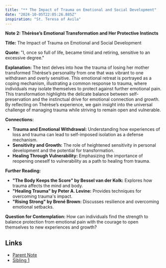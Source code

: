 ```yaml
---
title: "** The Impact of Trauma on Emotional and Social Development"
date: "2024-10-05T22:05:26.885Z"
inspiration: "St. Teresa of Avila"
---
```


**Note 2: Thérèse’s Emotional Transformation and Her Protective Instincts**

**Title:** The Impact of Trauma on Emotional and Social Development

**Quote:** "I, once so full of life, became timid and retiring, sensitive to an excessive degree."

**Explanation:** The text delves into how the trauma of losing her mother transformed Thérèse’s personality from one that was vibrant to one withdrawn and overly sensitive. This emotional retreat is portrayed as a coping mechanism, illustrating a common response to trauma, where individuals may isolate themselves to protect against further emotional pain. This transformation highlights the delicate balance between self-preservation and the instinctual drive for emotional connection and growth. By reflecting on Thérèse’s experience, we gain insight into the universal challenge of managing trauma while striving to remain open and vulnerable.

**Connections:**
- **Trauma and Emotional Withdrawal:** Understanding how experiences of loss and trauma can lead to self-imposed isolation as a defense mechanism.
- **Sensitivity and Growth:** The role of heightened sensitivity in personal development and the potential for transformation.
- **Healing Through Vulnerability:** Emphasizing the importance of reopening oneself to vulnerability as a path to healing from trauma.

**Further Reading:**
- **"The Body Keeps the Score" by Bessel van der Kolk:** Explores how trauma affects the mind and body.
- **"Healing Trauma" by Peter A. Levine:** Provides techniques for overcoming trauma's impact.
- **"Rising Strong" by Brené Brown:** Discusses resilience and overcoming emotional setbacks.

**Question for Contemplation:** How can individuals find the strength to balance protection from emotional pain with the courage to open themselves to new experiences and growth?

## Links

- [Parent Note](/parent-note.md)
- [Sibling 1](/zettel1.md)
